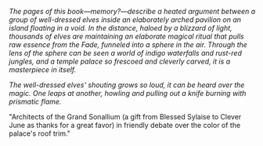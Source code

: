 <i> The pages of this book—memory?—describe a heated argument between a group of well-dressed elves inside an elaborately arched pavilion on an island floating in a void. In the distance, haloed by a blizzard of light, thousands of elves are maintaining an elaborate magical ritual that pulls raw essence from the Fade, funneled into a sphere in the air. Through the lens of the sphere can be seen a world of indigo waterfalls and rust-red jungles, and a temple palace so frescoed and cleverly carved, it is a masterpiece in itself.

The well-dressed elves' shouting grows so loud, it can be heard over the magic. One leaps at another, howling and pulling out a knife burning with prismatic flame. </i>

"Architects of the Grand Sonallium (a gift from Blessed Sylaise to Clever June as thanks for a great favor) in friendly debate over the color of the palace's roof trim."
